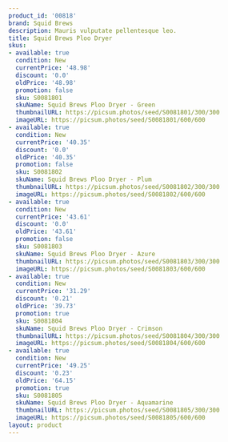 ```yaml
---
product_id: '00818'
brand: Squid Brews
description: Mauris vulputate pellentesque leo.
title: Squid Brews Ploo Dryer
skus:
- available: true
  condition: New
  currentPrice: '48.98'
  discount: '0.0'
  oldPrice: '48.98'
  promotion: false
  sku: S0081801
  skuName: Squid Brews Ploo Dryer - Green
  thumbnailURL: https://picsum.photos/seed/S0081801/300/300
  imageURL: https://picsum.photos/seed/S0081801/600/600
- available: true
  condition: New
  currentPrice: '40.35'
  discount: '0.0'
  oldPrice: '40.35'
  promotion: false
  sku: S0081802
  skuName: Squid Brews Ploo Dryer - Plum
  thumbnailURL: https://picsum.photos/seed/S0081802/300/300
  imageURL: https://picsum.photos/seed/S0081802/600/600
- available: true
  condition: New
  currentPrice: '43.61'
  discount: '0.0'
  oldPrice: '43.61'
  promotion: false
  sku: S0081803
  skuName: Squid Brews Ploo Dryer - Azure
  thumbnailURL: https://picsum.photos/seed/S0081803/300/300
  imageURL: https://picsum.photos/seed/S0081803/600/600
- available: true
  condition: New
  currentPrice: '31.29'
  discount: '0.21'
  oldPrice: '39.73'
  promotion: true
  sku: S0081804
  skuName: Squid Brews Ploo Dryer - Crimson
  thumbnailURL: https://picsum.photos/seed/S0081804/300/300
  imageURL: https://picsum.photos/seed/S0081804/600/600
- available: true
  condition: New
  currentPrice: '49.25'
  discount: '0.23'
  oldPrice: '64.15'
  promotion: true
  sku: S0081805
  skuName: Squid Brews Ploo Dryer - Aquamarine
  thumbnailURL: https://picsum.photos/seed/S0081805/300/300
  imageURL: https://picsum.photos/seed/S0081805/600/600
layout: product
---
```

